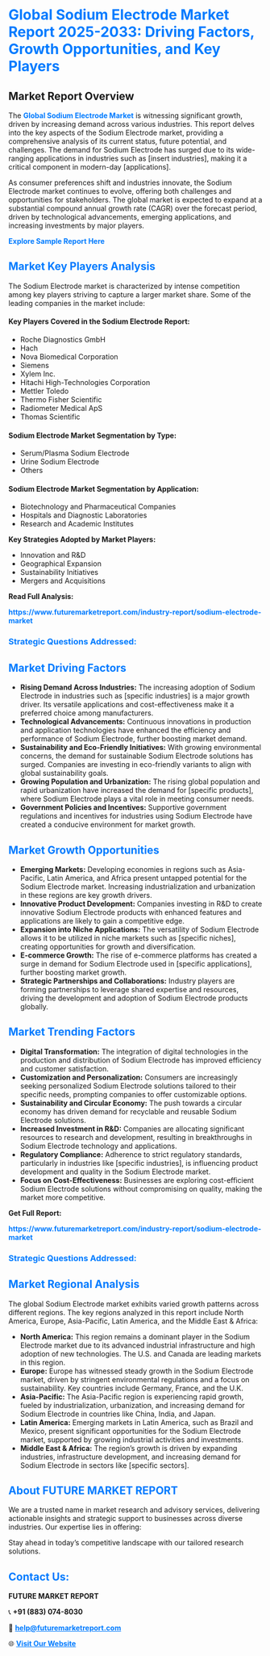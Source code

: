 <h1 style="color: #007BFF;">Global Sodium Electrode Market Report 2025-2033: Driving Factors, Growth Opportunities, and Key Players</h1>

<section id="overview">
<h2>Market Report Overview</h2>
<p>The <a href="https://www.futuremarketreport.com/industry-report/sodium-electrode-market" style="color: #007BFF; text-decoration: none;"><strong>Global Sodium Electrode Market</strong></a> is witnessing significant growth, driven by increasing demand across various industries. This report delves into the key aspects of the Sodium Electrode market, providing a comprehensive analysis of its current status, future potential, and challenges. The demand for Sodium Electrode has surged due to its wide-ranging applications in industries such as [insert industries], making it a critical component in modern-day [applications].</p>
<p>As consumer preferences shift and industries innovate, the Sodium Electrode market continues to evolve, offering both challenges and opportunities for stakeholders. The global market is expected to expand at a substantial compound annual growth rate (CAGR) over the forecast period, driven by technological advancements, emerging applications, and increasing investments by major players.</p>
</section>

<section id="overview">
<p><a href="https://www.futuremarketreport.com/request-sample/reportId=78829" style="color: #007BFF; text-decoration: none;"><strong>Explore Sample Report Here</strong></a></p>
</section>

<section id="key-players">
<h2 style="color: #007BFF;">Market Key Players Analysis</h2>
<p>The Sodium Electrode market is characterized by intense competition among key players striving to capture a larger market share. Some of the leading companies in the market include:</p>
<h4>Key Players Covered in the Sodium Electrode Report:</h4>
<ul><li>Roche Diagnostics GmbH</li><li>Hach</li><li>Nova Biomedical Corporation</li><li>Siemens</li><li>Xylem Inc.</li><li>Hitachi High-Technologies Corporation</li><li>Mettler Toledo</li><li>Thermo Fisher Scientific</li><li>Radiometer Medical ApS</li><li>Thomas Scientific</li></ul>
<h4>Sodium Electrode Market Segmentation by Type:</h4>
<ul><li>Serum/Plasma Sodium Electrode</li><li>Urine Sodium Electrode</li><li>Others</li></ul>

<h4>Sodium Electrode Market Segmentation by Application:</h4>
<ul><li>Biotechnology and Pharmaceutical Companies</li><li>Hospitals and Diagnostic Laboratories</li><li>Research and Academic Institutes</li></ul>
<p><strong>Key Strategies Adopted by Market Players:</strong></p>
<ul>
<li>Innovation and R&D</li>
<li>Geographical Expansion</li>
<li>Sustainability Initiatives</li>
<li>Mergers and Acquisitions</li>
</ul>
</section>

<section>
<p><strong>Read Full Analysis: </strong></p><a href="https://www.futuremarketreport.com/industry-report/sodium-electrode-market" style="color: #007BFF; text-decoration: none;"><strong>https://www.futuremarketreport.com/industry-report/sodium-electrode-market</strong></a>
<h3 style="color: #007BFF;">Strategic Questions Addressed:</h3>
</section>

<section id="driving-factors">
<h2 style="color: #007BFF;">Market Driving Factors</h2>
<ul>
<li><strong>Rising Demand Across Industries:</strong> The increasing adoption of Sodium Electrode in industries such as [specific industries] is a major growth driver. Its versatile applications and cost-effectiveness make it a preferred choice among manufacturers.</li>
<li><strong>Technological Advancements:</strong> Continuous innovations in production and application technologies have enhanced the efficiency and performance of Sodium Electrode, further boosting market demand.</li>
<li><strong>Sustainability and Eco-Friendly Initiatives:</strong> With growing environmental concerns, the demand for sustainable Sodium Electrode solutions has surged. Companies are investing in eco-friendly variants to align with global sustainability goals.</li>
<li><strong>Growing Population and Urbanization:</strong> The rising global population and rapid urbanization have increased the demand for [specific products], where Sodium Electrode plays a vital role in meeting consumer needs.</li>
<li><strong>Government Policies and Incentives:</strong> Supportive government regulations and incentives for industries using Sodium Electrode have created a conducive environment for market growth.</li>
</ul>
</section>

<section id="growth-opportunities">
<h2 style="color: #007BFF;">Market Growth Opportunities</h2>
<ul>
<li><strong>Emerging Markets:</strong> Developing economies in regions such as Asia-Pacific, Latin America, and Africa present untapped potential for the Sodium Electrode market. Increasing industrialization and urbanization in these regions are key growth drivers.</li>
<li><strong>Innovative Product Development:</strong> Companies investing in R&D to create innovative Sodium Electrode products with enhanced features and applications are likely to gain a competitive edge.</li>
<li><strong>Expansion into Niche Applications:</strong> The versatility of Sodium Electrode allows it to be utilized in niche markets such as [specific niches], creating opportunities for growth and diversification.</li>
<li><strong>E-commerce Growth:</strong> The rise of e-commerce platforms has created a surge in demand for Sodium Electrode used in [specific applications], further boosting market growth.</li>
<li><strong>Strategic Partnerships and Collaborations:</strong> Industry players are forming partnerships to leverage shared expertise and resources, driving the development and adoption of Sodium Electrode products globally.</li>
</ul>
</section>

<section id="trending-factors">
<h2 style="color: #007BFF;">Market Trending Factors</h2>
<ul>
<li><strong>Digital Transformation:</strong> The integration of digital technologies in the production and distribution of Sodium Electrode has improved efficiency and customer satisfaction.</li>
<li><strong>Customization and Personalization:</strong> Consumers are increasingly seeking personalized Sodium Electrode solutions tailored to their specific needs, prompting companies to offer customizable options.</li>
<li><strong>Sustainability and Circular Economy:</strong> The push towards a circular economy has driven demand for recyclable and reusable Sodium Electrode solutions.</li>
<li><strong>Increased Investment in R&D:</strong> Companies are allocating significant resources to research and development, resulting in breakthroughs in Sodium Electrode technology and applications.</li>
<li><strong>Regulatory Compliance:</strong> Adherence to strict regulatory standards, particularly in industries like [specific industries], is influencing product development and quality in the Sodium Electrode market.</li>
<li><strong>Focus on Cost-Effectiveness:</strong> Businesses are exploring cost-efficient Sodium Electrode solutions without compromising on quality, making the market more competitive.</li>
</ul>
</section>

<section>
<p><strong>Get Full Report: </strong></p><a href="https://www.futuremarketreport.com/industry-report/sodium-electrode-market" style="color: #007BFF; text-decoration: none;"><strong>https://www.futuremarketreport.com/industry-report/sodium-electrode-market</strong></a>
<h3 style="color: #007BFF;">Strategic Questions Addressed:</h3>
</section>


<section id="regional-analysis">
<h2 style="color: #007BFF;">Market Regional Analysis</h2>
<p>The global Sodium Electrode market exhibits varied growth patterns across different regions. The key regions analyzed in this report include North America, Europe, Asia-Pacific, Latin America, and the Middle East & Africa:</p>
<ul>
<li><strong>North America:</strong> This region remains a dominant player in the Sodium Electrode market due to its advanced industrial infrastructure and high adoption of new technologies. The U.S. and Canada are leading markets in this region.</li>
<li><strong>Europe:</strong> Europe has witnessed steady growth in the Sodium Electrode market, driven by stringent environmental regulations and a focus on sustainability. Key countries include Germany, France, and the U.K.</li>
<li><strong>Asia-Pacific:</strong> The Asia-Pacific region is experiencing rapid growth, fueled by industrialization, urbanization, and increasing demand for Sodium Electrode in countries like China, India, and Japan.</li>
<li><strong>Latin America:</strong> Emerging markets in Latin America, such as Brazil and Mexico, present significant opportunities for the Sodium Electrode market, supported by growing industrial activities and investments.</li>
<li><strong>Middle East & Africa:</strong> The region’s growth is driven by expanding industries, infrastructure development, and increasing demand for Sodium Electrode in sectors like [specific sectors].</li>
</ul>
</section>

<footer>
<h2 style="color: #007BFF;">About FUTURE MARKET REPORT</h2>
<p>We are a trusted name in market research and advisory services, delivering actionable insights and strategic support to businesses across diverse industries. Our expertise lies in offering:</p>

<p>Stay ahead in today’s competitive landscape with our tailored research solutions.</p>

<h2 style="color: #007BFF;">Contact Us:</h2>
<p><strong>FUTURE MARKET REPORT</strong></p>
<p>📞 <strong>+91 (883) 074-8030</strong></p>
<p>📧 <strong><a href="mailto:help@futuremarketreport.com" style="color: #007BFF;">help@futuremarketreport.com</a></strong></p>
<p>🌐 <strong><a href="https://www.futuremarketreport.com/" style="color: #007BFF;">Visit Our Website</a></strong></p>
</footer>